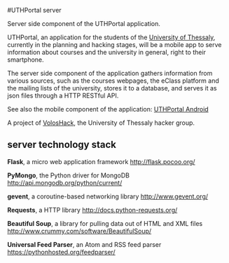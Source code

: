 #UTHPortal server

Server side component of the UTHPortal application.

UTHPortal, an application for the students of the [University of Thessaly](http://www.uth.gr/), currently in the planning and hacking stages, will be a mobile app to serve information about courses and the university in general, right to their smartphone.

The server side component of the application gathers information from various sources, such as the courses webpages, the eClass platform and the mailing lists of the university, stores it to a database, and serves it as json files through a HTTP RESTful API.

See also the mobile component of the application: [UTHPortal Android](https://github.com/VolosHack/UTHPortal-Android)

A project of [VolosHack](http://voloshack.tk/), the University of Thessaly hacker group.

server technology stack
---
**Flask**, a micro web application framework http://flask.pocoo.org/

**PyMongo**, the Python driver for MongoDB http://api.mongodb.org/python/current/

**gevent**, a coroutine-based networking library http://www.gevent.org/

**Requests**, a HTTP library http://docs.python-requests.org/

**Beautiful Soup**, a library for pulling data out of HTML and XML files http://www.crummy.com/software/BeautifulSoup/

**Universal Feed Parser**, an Atom and RSS feed parser https://pythonhosted.org/feedparser/
